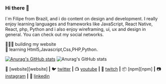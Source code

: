 ### Hi there 👋

I´m Filipe from Brazil, and i do content on design and development. I really enjoy learning languages and frameworks like JavaScript, React Native, React, php, Python and i also enjoy wireframing, ui, ux and design in general. You can check out my social networks.

👨🏼‍💻 building my website  
🧠 learning Html5,Javascript,Css,PHP,Python.

[![Anurag's GitHub stats](https://github-readme-stats.vercel.app/api?username=LipeDev1)](https://github.com/anuraghazra/github-readme-stats)
![Anurag's GitHub stats](https://github-readme-stats.vercel.app/api?username=anuraghazra&show_icons=true&theme=radical)

🏡 [website][website] **|** 
🐦 [twitter][twitter] **|** 
📺 [youtube][youtube] **|** 
🎥 [twitch][twitch] **|** 
📦 [npm][npm] **|** 
📷 [instagram][instagram] **|** 
👔 [linkedin][linkedin]





[twitter]: https://twitter.com/Lipe28270589
[youtube]: https://youtube.com/UCnEgPKmzKUkiigehHAWtXjw
[twitch]: https://twitch.tv/bradgarropy
[instagram]: https://instagram.com/filipe._fernandes/
[linkedin]: https://linkedin.com/in/filipe-fernandes17082002/

